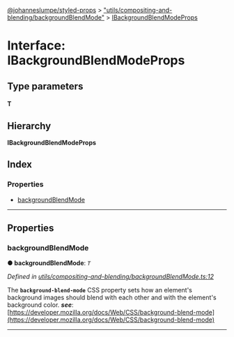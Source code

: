 [@johanneslumpe/styled-props](../README.md) > ["utils/compositing-and-blending/backgroundBlendMode"](../modules/_utils_compositing_and_blending_backgroundblendmode_.md) > [IBackgroundBlendModeProps](../interfaces/_utils_compositing_and_blending_backgroundblendmode_.ibackgroundblendmodeprops.md)

# Interface: IBackgroundBlendModeProps

## Type parameters
#### T 
## Hierarchy

**IBackgroundBlendModeProps**

## Index

### Properties

* [backgroundBlendMode](_utils_compositing_and_blending_backgroundblendmode_.ibackgroundblendmodeprops.md#backgroundblendmode)

---

## Properties

<a id="backgroundblendmode"></a>

###  backgroundBlendMode

**● backgroundBlendMode**: *`T`*

*Defined in [utils/compositing-and-blending/backgroundBlendMode.ts:12](https://github.com/johanneslumpe/styled-props/blob/3abf398/src/utils/compositing-and-blending/backgroundBlendMode.ts#L12)*

The **`background-blend-mode`** CSS property sets how an element's background images should blend with each other and with the element's background color.
*__see__*: [https://developer.mozilla.org/docs/Web/CSS/background-blend-mode](https://developer.mozilla.org/docs/Web/CSS/background-blend-mode)

___

